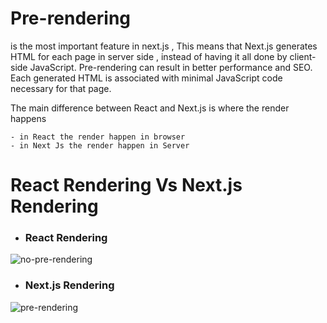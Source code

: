 
# Pre-rendering 
is the most important feature in next.js , This means that Next.js generates HTML for each page in server side , instead of having it all done by client-side JavaScript. Pre-rendering can result in better performance and SEO. Each generated HTML is associated with minimal JavaScript code necessary for that page.

The main difference between React and  Next.js is where the render happens

    - in React the render happen in browser
    - in Next Js the render happen in Server 


# React Rendering Vs Next.js Rendering 

- ### React Rendering 
![no-pre-rendering](https://user-images.githubusercontent.com/7718220/89286863-98ac0600-d65b-11ea-82b2-44fc229c26bb.png)

- ### Next.js Rendering
![pre-rendering](https://user-images.githubusercontent.com/7718220/89287169-1f60e300-d65c-11ea-8996-03d3f6d3856e.png)
